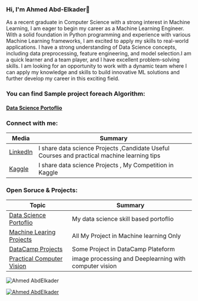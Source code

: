 ### Hi, I'm Ahmed Abd-Elkader👋

As a recent graduate in Computer Science with a strong interest in Machine Learning, I am eager to begin my career as a Machine Learning Engineer. With a solid foundation in Python programming and experience with various Machine Learning frameworks, I am excited to apply my skills to real-world applications. I have a strong understanding of Data Science concepts, including data preprocessing, feature engineering, and model selection.I am a quick learner and a team player, and I have excellent problem-solving skills. I am looking for an opportunity to work with a dynamic team where I can apply my knowledge and skills to build innovative ML solutions and further develop my career in this exciting field.

### You can find Sample project foreach Algorithm: ###
#### [Data Science Portoflio](https://github.com/ahmedAEAID/ML-Portofolio) ##

<h3 align="left">Connect with me:</h3>

| Media  | Summary |
| ------------- | ------------- |
| [LinkedIn ](https://www.linkedin.com/in/ahmed-mohamed-abd-elkader-ml/)  | I share data science Projects ,Candidate Useful Courses and practical machine learning tips |
| [Kaggle ](https://www.kaggle.com/ahmedmoabdelkader)  |  I  share data science Projects , My Competition in Kaggle|

<h3 align="left"> Open Soruce & Projects:</h3>

| Topic  | Summary |
| ------------- | ------------- |
| [Data Science Portoflio](https://github.com/ahmedAEAID/ML-Portofolio) |My data science skill based portoflio |
| [Machine Learing Projects](https://github.com/youssefHosni/Practical-Data-Science-Blog) |All My Project in Machine learning Only |
| [DataCamp Projects](https://github.com/ahmedAEAID/DataCamp-Projects) | Some Project in DataCamp Plateform |
| [Practical Computer Vision](https://github.com/ahmedAEAID/Computer_Vision_Projects)  |image processing and Deeplearning with computer vision|


<p align="left"> <img src="https://komarev.com/ghpvc/?username=ahmedAEAID&label=Profile%20views&color=0e75b6&style=flat" alt="Ahmed AbdElkader" /> </p>
<p align="left"> <a href="https://github.com/ryo-ma/github-profile-trophy"><img src="https://github-profile-trophy.vercel.app/?username=ahmedAEAID" alt="Ahmed AbdElkader" /></a> </p>
<!--
**ahmedAEAID/ahmedAEAID** is a ✨ _special_ ✨ repository because its `README.md` (this file) appears on your GitHub profile.

Here are some ideas to get you started:

- 🔭 I’m currently working on ...
- 🌱 I’m currently learning ...
- 👯 I’m looking to collaborate on ...
- 🤔 I’m looking for help with ...
- 💬 Ask me about ...
- 📫 How to reach me: ...
- 😄 Pronouns: ...
- ⚡ Fun fact: ...
-->
